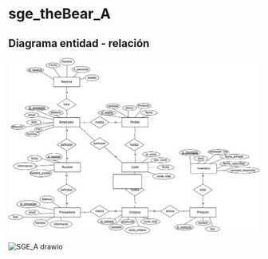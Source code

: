 # sge_theBear_A

## Diagrama entidad - relación 

![alt text](Fotografias/SGE_A.drawio.png)

![SGE_A drawio](https://github.com/user-attachments/assets/d3840193-7548-4472-8479-6294e5eed9b5)

